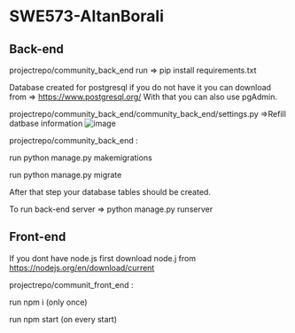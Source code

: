 # SWE573-AltanBorali

## Back-end

projectrepo/community_back_end run => pip install requirements.txt

Database created for postgresql if you do not have it you can download from => https://www.postgresql.org/
With that you can also use pgAdmin.

projectrepo/community_back_end/community_back_end/settings.py =>Refill datbase information
![image](https://github.com/altanborali16/SWE573-AltanBorali/assets/93518063/a75000e6-04dc-48ad-a5db-d653f266bdb3)

projectrepo/community_back_end :

run python manage.py makemigrations

run python manage.py migrate

After that step your database tables should be created.

To run back-end server => python manage.py runserver


## Front-end
If you dont have node.js first download node.j from https://nodejs.org/en/download/current

projectrepo/communit_front_end :

run npm i (only once)

run npm start (on every start)
